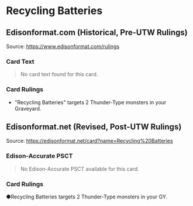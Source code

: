 # Recycling Batteries

## Edisonformat.com (Historical, Pre-UTW Rulings)

Source: https://www.edisonformat.com/rulings

### Card Text

> No card text found for this card.

### Card Rulings

*   "Recycling Batteries" targets 2 Thunder-Type monsters in your Graveyard.

## Edisonformat.net (Revised, Post-UTW Rulings)

Source: https://edisonformat.net/card?name=Recycling%20Batteries

### Edison-Accurate PSCT

> No Edison-Accurate PSCT available for this card.

### Card Rulings

●Recycling Batteries targets 2 Thunder-Type monsters in your GY.
            